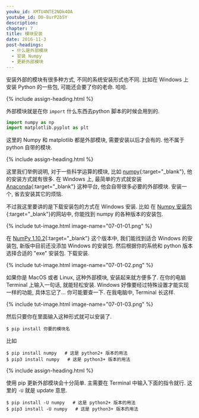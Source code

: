 ```yaml
---
youku_id: XMTU4NTE2NDk4OA
youtube_id: D0-8urP2b5Y
description: 
chapter: 7
title: 模块安装
date: 2016-11-3
post-headings:
  - 什么是外部模块
  - 安装 Numpy
  - 更新外部模块
---
```


安装外部的模块有很多种方式, 不同的系统安装形式也不同. 比如在 Windows 上安装 Python 的一些包,
可能还会要了你的老命. 哈哈.

{% include assign-heading.html %}

外部模块就是在你 `import` 什么东西去python 脚本的时候会用到的.

```python
import numpy as np
import matplotlib.pyplot as plt
```

这里的 Numpy 和 matplotlib 都是外部模块, 需要安装以后才会有的. 他不属于 python 自带的模块.




{% include assign-heading.html %}

这里我们举例说明,
对于一些科学运算的模块, 比如 [numpy](http://www.numpy.org/){:target="_blank"}, 他的安装方式就有很多.
在 Windows 上, 最简单的方式就安装 [Anaconda](https://www.anaconda.com/download/){:target="_blank"} 这种平台, 他会自带很多必要的外部模块.
安装一个, 省去安装其它的烦恼.

不过我这里要讲的是下载安装包的方式在 Windows 安装. 比如
在 [Numpy 安装包](https://sourceforge.net/projects/numpy/files/NumPy/){:target="_blank"}的网站中, 你能找到 numpy 的各种版本的安装包.

{% include tut-image.html image-name="07-01-01.png" %}

在 [NumPy 1.10.2](https://sourceforge.net/projects/numpy/files/NumPy/1.10.2/){:target="_blank"}
这个版本中, 我们能找到适合 Windows 的安装包, 新版中目前还没添加 Windows 的安装包.
然后根据你的系统和 python 版本选择合适的 "exe" 安装包. 下载安装.

{% include tut-image.html image-name="07-01-02.png" %}



如果你是 MacOS 或者 Linux, 这种外部模块, 安装起来就方便多了.
在你的电脑 Terminal 上输入一句话, 就能轻松安装. Windows 好像要经过特殊设置才能实现一样的功能, 具体忘记了... 你可能要查一下.
在我电脑中, Terminal 长这样.

{% include tut-image.html image-name="07-01-03.png" %}

然后只要你在里面输入这种形式就可以安装了.

```shell
$ pip install 你要的模块名
```

比如

```shell
$ pip install numpy   # 这是 python2+ 版本的用法
$ pip3 install numpy   # 这是 python3+ 版本的用法
```







{% include assign-heading.html %}

使用 pip 更新外部模块会十分简单. 主需要在 Terminal 中输入下面的指令就行.
这里的 `-U` 就是 update 意思.

```shell
$ pip install -U numpy   # 这是 python2+ 版本的用法
$ pip3 install -U numpy   # 这是 python3+ 版本的用法
```




